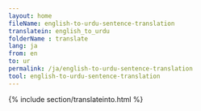 ```yaml
---
layout: home
fileName: english-to-urdu-sentence-translation
translatein: english_to_urdu
folderName : translate
lang: ja
from: en
to: ur
permalink: /ja/english-to-urdu-sentence-translation
tool: english-to-urdu-sentence-translation
---
```

{% include section/translateinto.html %}